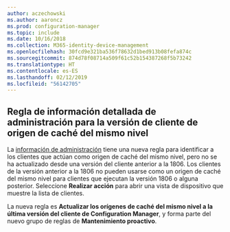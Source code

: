 ```yaml
---
author: aczechowski
ms.author: aaroncz
ms.prod: configuration-manager
ms.topic: include
ms.date: 10/16/2018
ms.collection: M365-identity-device-management
ms.openlocfilehash: 30fcd9e321ba536f78632d1bed913b08fefa874c
ms.sourcegitcommit: 874d78f08714a509f61c52b154387268f5b73242
ms.translationtype: HT
ms.contentlocale: es-ES
ms.lasthandoff: 02/12/2019
ms.locfileid: "56142705"
---
```

## <a name="bkmk_insights"></a> Regla de información detallada de administración para la versión de cliente de origen de caché del mismo nivel
<!-- 1358008 -->

  La [información de administración]( /sccm/core/servers/manage/management-insights) tiene una nueva regla para identificar a los clientes que actúan como origen de caché del mismo nivel, pero no se ha actualizado desde una versión del cliente anterior a la 1806.  Los clientes de la versión anterior a la 1806 no pueden usarse como un origen de caché del mismo nivel para clientes que ejecutan la versión 1806 o alguna posterior. Seleccione **Realizar acción** para abrir una vista de dispositivo que muestre la lista de clientes. 

La nueva regla es **Actualizar los orígenes de caché del mismo nivel a la última versión del cliente de Configuration Manager**, y forma parte del nuevo grupo de reglas de **Mantenimiento proactivo**.




